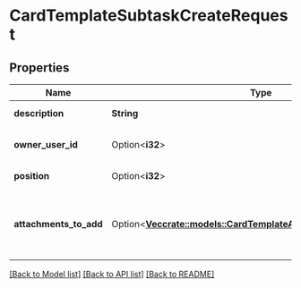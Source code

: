 # CardTemplateSubtaskCreateRequest

## Properties

Name | Type | Description | Notes
------------ | ------------- | ------------- | -------------
**description** | **String** | A subtask description. | 
**owner_user_id** | Option<**i32**> | A user id of the assignee. | [optional]
**position** | Option<**i32**> | The subtask position. | [optional]
**attachments_to_add** | Option<[**Vec<crate::models::CardTemplateAttachmentCreateRequest>**](CardTemplateAttachmentCreateRequest.md)> | A list of attachments which will be added to the new subtask. | [optional]

[[Back to Model list]](../README.md#documentation-for-models) [[Back to API list]](../README.md#documentation-for-api-endpoints) [[Back to README]](../README.md)


